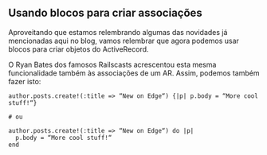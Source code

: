 ## Usando blocos para criar associações

Aproveitando que estamos relembrando algumas das novidades já mencionadas aqui no blog, vamos relembrar que agora podemos usar blocos para criar objetos do ActiveRecord.

O Ryan Bates dos famosos Railscasts acrescentou esta mesma funcionalidade também às associações de um AR. Assim, podemos também fazer isto:

	author.posts.create!(:title => “New on Edge“) {|p| p.body = “More cool stuff!“}

	# ou

	author.posts.create!(:title => “New on Edge“) do |p|
	  p.body = “More cool stuff!“
	end
